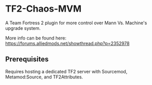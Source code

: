 # TF2-Chaos-MVM
A Team Fortress 2 plugin for more control over Mann Vs. Machine's upgrade system.

More info can be found here: https://forums.alliedmods.net/showthread.php?p=2352978

## Prerequisites
Requires hosting a dedicated TF2 server with Sourcemod, Metamod:Source, and TF2Attributes.

